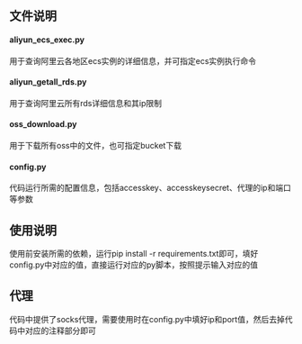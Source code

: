 ## 文件说明

#### aliyun_ecs_exec.py
用于查询阿里云各地区ecs实例的详细信息，并可指定ecs实例执行命令
#### aliyun_getall_rds.py
用于查询阿里云所有rds详细信息和其ip限制
#### oss_download.py
用于下载所有oss中的文件，也可指定bucket下载
#### config.py
代码运行所需的配置信息，包括accesskey、accesskeysecret、代理的ip和端口等参数

## 使用说明
使用前安装所需的依赖，运行pip install -r requirements.txt即可，填好config.py中对应的值，直接运行对应的py脚本，按照提示输入对应的值

## 代理
代码中提供了socks代理，需要使用时在config.py中填好ip和port值，然后去掉代码中对应的注释部分即可